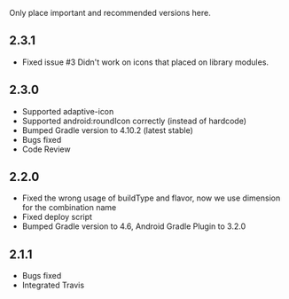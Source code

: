 Only place important and recommended versions here.

## 2.3.1

- Fixed issue #3 Didn't work on icons that placed on library modules.

## 2.3.0

- Supported adaptive-icon
- Supported android:roundIcon correctly (instead of hardcode)
- Bumped Gradle version to 4.10.2 (latest stable)
- Bugs fixed
- Code Review

## 2.2.0

- Fixed the wrong usage of buildType and flavor, now we use dimension for the combination name
- Fixed deploy script
- Bumped Gradle version to 4.6, Android Gradle Plugin to 3.2.0

## 2.1.1

- Bugs fixed
- Integrated Travis

